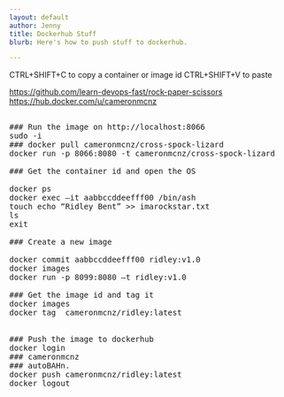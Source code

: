```yaml
---
layout: default
author: Jenny
title: Dockerhub Stuff
blurb: Here's how to push stuff to dockerhub.

---
```


CTRL+SHIFT+C to copy a container or image id
CTRL+SHIFT+V to paste

https://github.com/learn-devops-fast/rock-paper-scissors
https://hub.docker.com/u/cameronmcnz



<pre>

### Run the image on http://localhost:8066
sudo -i
### docker pull cameronmcnz/cross-spock-lizard
docker run -p 8066:8080 -t cameronmcnz/cross-spock-lizard

### Get the container id and open the OS

docker ps
docker exec –it aabbccddeefff00 /bin/ash
touch echo “Ridley Bent” >> imarockstar.txt
ls
exit

### Create a new image

docker commit aabbccddeefff00 ridley:v1.0
docker images
docker run -p 8099:8080 –t ridley:v1.0

### Get the image id and tag it
docker images
docker tag <imageid> cameronmcnz/ridley:latest
  
  
### Push the image to dockerhub  
docker login 
### cameronmcnz
### autoBAHn.
docker push cameronmcnz/ridley:latest
docker logout


</pre>
